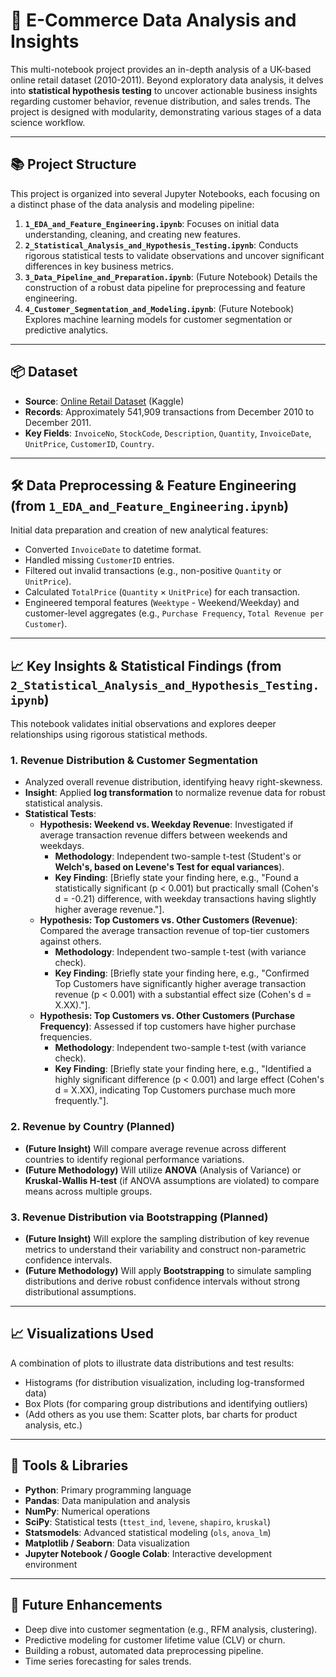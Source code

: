 # 🚀 E-Commerce Data Analysis and Insights

This multi-notebook project provides an in-depth analysis of a UK-based online retail dataset (2010-2011). Beyond exploratory data analysis, it delves into **statistical hypothesis testing** to uncover actionable business insights regarding customer behavior, revenue distribution, and sales trends. The project is designed with modularity, demonstrating various stages of a data science workflow.

---

## 📚 Project Structure

This project is organized into several Jupyter Notebooks, each focusing on a distinct phase of the data analysis and modeling pipeline:

1.  **`1_EDA_and_Feature_Engineering.ipynb`**: Focuses on initial data understanding, cleaning, and creating new features.
2.  **`2_Statistical_Analysis_and_Hypothesis_Testing.ipynb`**: Conducts rigorous statistical tests to validate observations and uncover significant differences in key business metrics.
3.  **`3_Data_Pipeline_and_Preparation.ipynb`**: (Future Notebook) Details the construction of a robust data pipeline for preprocessing and feature engineering.
4.  **`4_Customer_Segmentation_and_Modeling.ipynb`**: (Future Notebook) Explores machine learning models for customer segmentation or predictive analytics.

---

## 📦 Dataset

-   **Source**: [Online Retail Dataset](https://www.kaggle.com/datasets/hellbuoy/online-retail-customer-clustering) (Kaggle)
-   **Records**: Approximately 541,909 transactions from December 2010 to December 2011.
-   **Key Fields**: `InvoiceNo`, `StockCode`, `Description`, `Quantity`, `InvoiceDate`, `UnitPrice`, `CustomerID`, `Country`.

---

## 🛠️ Data Preprocessing & Feature Engineering (from `1_EDA_and_Feature_Engineering.ipynb`)

Initial data preparation and creation of new analytical features:

-   Converted `InvoiceDate` to datetime format.
-   Handled missing `CustomerID` entries.
-   Filtered out invalid transactions (e.g., non-positive `Quantity` or `UnitPrice`).
-   Calculated `TotalPrice` (`Quantity` × `UnitPrice`) for each transaction.
-   Engineered temporal features (`Weektype` - Weekend/Weekday) and customer-level aggregates (e.g., `Purchase Frequency`, `Total Revenue per Customer`).

---

## 📈 Key Insights & Statistical Findings (from `2_Statistical_Analysis_and_Hypothesis_Testing.ipynb`)

This notebook validates initial observations and explores deeper relationships using rigorous statistical methods.

### 1. Revenue Distribution & Customer Segmentation

-   Analyzed overall revenue distribution, identifying heavy right-skewness.
-   **Insight**: Applied **log transformation** to normalize revenue data for robust statistical analysis.
-   **Statistical Tests**:
    * **Hypothesis: Weekend vs. Weekday Revenue**: Investigated if average transaction revenue differs between weekends and weekdays.
        * **Methodology**: Independent two-sample t-test (Student's or **Welch's, based on Levene's Test for equal variances**).
        * **Key Finding**: [Briefly state your finding here, e.g., "Found a statistically significant (p < 0.001) but practically small (Cohen's d = -0.21) difference, with weekday transactions having slightly higher average revenue."].
    * **Hypothesis: Top Customers vs. Other Customers (Revenue)**: Compared the average transaction revenue of top-tier customers against others.
        * **Methodology**: Independent two-sample t-test (with variance check).
        * **Key Finding**: [Briefly state your finding here, e.g., "Confirmed Top Customers have significantly higher average transaction revenue (p < 0.001) with a substantial effect size (Cohen's d = X.XX)."].
    * **Hypothesis: Top Customers vs. Other Customers (Purchase Frequency)**: Assessed if top customers have higher purchase frequencies.
        * **Methodology**: Independent two-sample t-test (with variance check).
        * **Key Finding**: [Briefly state your finding here, e.g., "Identified a highly significant difference (p < 0.001) and large effect (Cohen's d = X.XX), indicating Top Customers purchase much more frequently."].

### 2. Revenue by Country (Planned)

-   **(Future Insight)** Will compare average revenue across different countries to identify regional performance variations.
-   **(Future Methodology)** Will utilize **ANOVA** (Analysis of Variance) or **Kruskal-Wallis H-test** (if ANOVA assumptions are violated) to compare means across multiple groups.

### 3. Revenue Distribution via Bootstrapping (Planned)

-   **(Future Insight)** Will explore the sampling distribution of key revenue metrics to understand their variability and construct non-parametric confidence intervals.
-   **(Future Methodology)** Will apply **Bootstrapping** to simulate sampling distributions and derive robust confidence intervals without strong distributional assumptions.

---

## 📈 Visualizations Used

A combination of plots to illustrate data distributions and test results:

-   Histograms (for distribution visualization, including log-transformed data)
-   Box Plots (for comparing group distributions and identifying outliers)
-   (Add others as you use them: Scatter plots, bar charts for product analysis, etc.)

---

## 📌 Tools & Libraries

-   **Python**: Primary programming language
-   **Pandas**: Data manipulation and analysis
-   **NumPy**: Numerical operations
-   **SciPy**: Statistical tests (`ttest_ind`, `levene`, `shapiro`, `kruskal`)
-   **Statsmodels**: Advanced statistical modeling (`ols`, `anova_lm`)
-   **Matplotlib / Seaborn**: Data visualization
-   **Jupyter Notebook / Google Colab**: Interactive development environment

---

## 🚀 Future Enhancements

-   Deep dive into customer segmentation (e.g., RFM analysis, clustering).
-   Predictive modeling for customer lifetime value (CLV) or churn.
-   Building a robust, automated data preprocessing pipeline.
-   Time series forecasting for sales trends.
